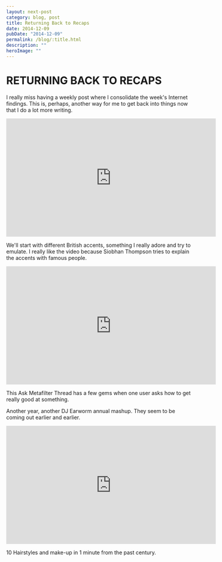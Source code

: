 ```yaml
---
layout: next-post
category: blog, post
title: Returning Back to Recaps
date: 2014-12-09
pubDate: "2014-12-09"
permalink: /blog/:title.html
description: ""
heroImage: ""
---
```


# RETURNING BACK TO RECAPS  

I really miss having a weekly post where I consolidate the week's Internet findings. This is, perhaps, another way for me to get back into things now that I do a lot more writing.

<iframe width="560" height="315" src="https://www.youtube.com/embed/FyyT2jmVPAk" frameborder="0" allowfullscreen></iframe>

We'll start with different British accents, something I really adore and try to emulate. I really like the video because Siobhan Thompson tries to explain the accents with famous people.

<iframe width="560" height="315" src="https://www.youtube.com/embed/BjYWwZYLYEs" frameborder="0" allowfullscreen></iframe>

This Ask Metafilter Thread has a few gems when one user asks how to get really good at something.

Another year, another DJ Earworm annual mashup. They seem to be coming out earlier and earlier.

<iframe width="560" height="315" src="https://www.youtube.com/embed/LOyVvpXRX6w" frameborder="0" allowfullscreen></iframe>

10 Hairstyles and make-up in 1 minute from the past century.

